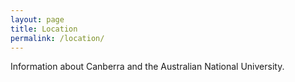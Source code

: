 ```yaml
---
layout: page  
title: Location
permalink: /location/
---
```


Information about Canberra and the Australian National University.

